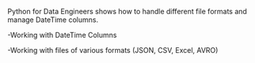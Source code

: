 Python for Data Engineers shows how to handle different file formats and manage DateTime columns.

-Working with DateTime Columns

-Working with files of various formats (JSON, CSV, Excel, AVRO)
